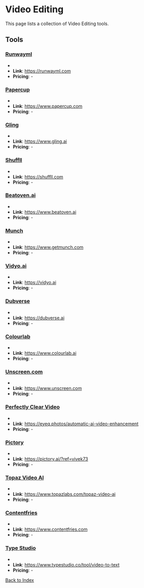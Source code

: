 # Video Editing

This page lists a collection of Video Editing tools.

## Tools

### [Runwayml](https://runwayml.com)
-
- **Link**: https://runwayml.com
- **Pricing**: -

### [Papercup](https://www.papercup.com)
-
- **Link**: https://www.papercup.com
- **Pricing**: -

### [Gling](https://www.gling.ai)
-
- **Link**: https://www.gling.ai
- **Pricing**: -

### [Shuffll](https://shuffll.com)
-
- **Link**: https://shuffll.com
- **Pricing**: -

### [Beatoven.ai](https://www.beatoven.ai)
-
- **Link**: https://www.beatoven.ai
- **Pricing**: -

### [Munch](https://www.getmunch.com)
-
- **Link**: https://www.getmunch.com
- **Pricing**: -

### [Vidyo.ai](https://vidyo.ai)
-
- **Link**: https://vidyo.ai
- **Pricing**: -

### [Dubverse](https://dubverse.ai)
-
- **Link**: https://dubverse.ai
- **Pricing**: -

### [Colourlab](https://www.colourlab.ai)
-
- **Link**: https://www.colourlab.ai
- **Pricing**: -

### [Unscreen.com](https://www.unscreen.com)
-
- **Link**: https://www.unscreen.com
- **Pricing**: -

### [Perfectly Clear Video](https://eyeq.photos/automatic-ai-video-enhancement)
-
- **Link**: https://eyeq.photos/automatic-ai-video-enhancement
- **Pricing**: -

### [Pictory](https://pictory.ai/?ref=vivek73)
-
- **Link**: https://pictory.ai/?ref=vivek73
- **Pricing**: -

### [Topaz Video AI](https://www.topazlabs.com/topaz-video-ai)
-
- **Link**: https://www.topazlabs.com/topaz-video-ai
- **Pricing**: -

### [Contentfries](https://www.contentfries.com)
-
- **Link**: https://www.contentfries.com
- **Pricing**: -

### [Type Studio](https://www.typestudio.co/tool/video-to-text)
-
- **Link**: https://www.typestudio.co/tool/video-to-text
- **Pricing**: -


[Back to Index](../README.MD)

